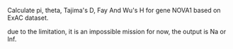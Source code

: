 Calculate pi, theta, Tajima's D, Fay And Wu's H for gene NOVA1 based on ExAC dataset.

due to the limitation, it is an impossible mission for now, the output is Na or Inf.
